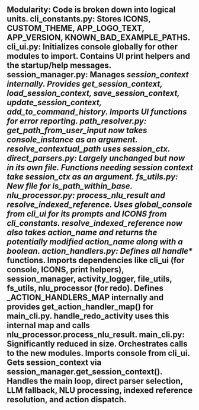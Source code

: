 Modularity: Code is broken down into logical units.
cli_constants.py: Stores ICONS, CUSTOM_THEME, APP_LOGO_TEXT, APP_VERSION, KNOWN_BAD_EXAMPLE_PATHS.
cli_ui.py: Initializes console globally for other modules to import. Contains UI print helpers and the startup/help messages.
session_manager.py: Manages _session_context internally. Provides get_session_context, load_session_context, save_session_context, update_session_context, add_to_command_history. Imports UI functions for error reporting.
path_resolver.py: get_path_from_user_input now takes console_instance as an argument. resolve_contextual_path uses session_ctx.
direct_parsers.py: Largely unchanged but now in its own file. Functions needing session context take session_ctx as an argument.
fs_utils.py: New file for is_path_within_base.
nlu_processor.py: process_nlu_result and resolve_indexed_reference. Uses global_console from cli_ui for its prompts and ICONS from cli_constants. resolve_indexed_reference now also takes action_name and returns the potentially modified action_name along with a boolean.
action_handlers.py:
Defines all handle_* functions.
Imports dependencies like cli_ui (for console, ICONS, print helpers), session_manager, activity_logger, file_utils, fs_utils, nlu_processor (for redo).
Defines _ACTION_HANDLERS_MAP internally and provides get_action_handler_map() for main_cli.py.
handle_redo_activity uses this internal map and calls nlu_processor.process_nlu_result.
main_cli.py:
Significantly reduced in size.
Orchestrates calls to the new modules.
Imports console from cli_ui.
Gets session_context via session_manager.get_session_context().
Handles the main loop, direct parser selection, LLM fallback, NLU processing, indexed reference resolution, and action dispatch.
------


